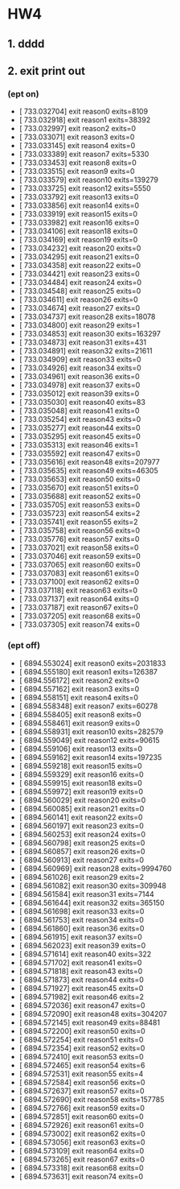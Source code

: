 # HW4
## 1. dddd
## 2. exit print out
### (ept on)
-  [  733.032704] exit reason0 exits=8109
-  [  733.032918] exit reason1 exits=38392
-  [  733.032997] exit reason2 exits=0
-  [  733.033071] exit reason3 exits=0
-  [  733.033145] exit reason4 exits=0
-  [  733.033389] exit reason7 exits=5330
-  [  733.033453] exit reason8 exits=0
-  [  733.033515] exit reason9 exits=0
-  [  733.033579] exit reason10 exits=139279
-  [  733.033725] exit reason12 exits=5550
-  [  733.033792] exit reason13 exits=0
-  [  733.033856] exit reason14 exits=0
-  [  733.033919] exit reason15 exits=0
-  [  733.033982] exit reason16 exits=0
-  [  733.034106] exit reason18 exits=0
-  [  733.034169] exit reason19 exits=0
-  [  733.034232] exit reason20 exits=0
-  [  733.034295] exit reason21 exits=0
-  [  733.034358] exit reason22 exits=0
-  [  733.034421] exit reason23 exits=0
-  [  733.034484] exit reason24 exits=0
-  [  733.034548] exit reason25 exits=0
-  [  733.034611] exit reason26 exits=0
-  [  733.034674] exit reason27 exits=0
-  [  733.034737] exit reason28 exits=18078
-  [  733.034800] exit reason29 exits=1
-  [  733.034853] exit reason30 exits=163297
-  [  733.034873] exit reason31 exits=431
-  [  733.034891] exit reason32 exits=21611
-  [  733.034909] exit reason33 exits=0
-  [  733.034926] exit reason34 exits=0
-  [  733.034961] exit reason36 exits=0
-  [  733.034978] exit reason37 exits=0
-  [  733.035012] exit reason39 exits=0
-  [  733.035030] exit reason40 exits=83
-  [  733.035048] exit reason41 exits=0
-  [  733.035254] exit reason43 exits=0
-  [  733.035277] exit reason44 exits=0
-  [  733.035295] exit reason45 exits=0
-  [  733.035313] exit reason46 exits=1
-  [  733.035592] exit reason47 exits=0
-  [  733.035616] exit reason48 exits=207977
-  [  733.035635] exit reason49 exits=46305
-  [  733.035653] exit reason50 exits=0
-  [  733.035670] exit reason51 exits=0
-  [  733.035688] exit reason52 exits=0
-  [  733.035705] exit reason53 exits=0
-  [  733.035723] exit reason54 exits=2
-  [  733.035741] exit reason55 exits=2
-  [  733.035758] exit reason56 exits=0
-  [  733.035776] exit reason57 exits=0
-  [  733.037021] exit reason58 exits=0
-  [  733.037046] exit reason59 exits=0
-  [  733.037065] exit reason60 exits=0
-  [  733.037083] exit reason61 exits=0
-  [  733.037100] exit reason62 exits=0
-  [  733.037118] exit reason63 exits=0
-  [  733.037137] exit reason64 exits=0
-  [  733.037187] exit reason67 exits=0
-  [  733.037205] exit reason68 exits=0
-  [  733.037305] exit reason74 exits=0
### (ept off)
-  [ 6894.553024] exit reason0 exits=2031833
-  [ 6894.555180] exit reason1 exits=126387
-  [ 6894.556172] exit reason2 exits=0
-  [ 6894.557162] exit reason3 exits=0
-  [ 6894.558151] exit reason4 exits=0
-  [ 6894.558348] exit reason7 exits=60278
-  [ 6894.558405] exit reason8 exits=0
-  [ 6894.558461] exit reason9 exits=0
-  [ 6894.558931] exit reason10 exits=282579
-  [ 6894.559049] exit reason12 exits=90615
-  [ 6894.559106] exit reason13 exits=0
-  [ 6894.559162] exit reason14 exits=197235
-  [ 6894.559218] exit reason15 exits=0
-  [ 6894.559329] exit reason16 exits=0
-  [ 6894.559915] exit reason18 exits=0
-  [ 6894.559972] exit reason19 exits=0
-  [ 6894.560029] exit reason20 exits=0
-  [ 6894.560085] exit reason21 exits=0
-  [ 6894.560141] exit reason22 exits=0
-  [ 6894.560197] exit reason23 exits=0
-  [ 6894.560253] exit reason24 exits=0
-  [ 6894.560798] exit reason25 exits=0
-  [ 6894.560857] exit reason26 exits=0
-  [ 6894.560913] exit reason27 exits=0
-  [ 6894.560969] exit reason28 exits=9994760
-  [ 6894.561026] exit reason29 exits=2
-  [ 6894.561082] exit reason30 exits=309948
-  [ 6894.561584] exit reason31 exits=7144
-  [ 6894.561644] exit reason32 exits=365150
-  [ 6894.561698] exit reason33 exits=0
-  [ 6894.561753] exit reason34 exits=0
-  [ 6894.561860] exit reason36 exits=0
-  [ 6894.561915] exit reason37 exits=0
-  [ 6894.562023] exit reason39 exits=0
-  [ 6894.571614] exit reason40 exits=322
-  [ 6894.571702] exit reason41 exits=0
-  [ 6894.571818] exit reason43 exits=0
-  [ 6894.571873] exit reason44 exits=0
-  [ 6894.571927] exit reason45 exits=0
-  [ 6894.571982] exit reason46 exits=2
-  [ 6894.572036] exit reason47 exits=0
-  [ 6894.572090] exit reason48 exits=304207
-  [ 6894.572145] exit reason49 exits=88481
-  [ 6894.572200] exit reason50 exits=0
-  [ 6894.572254] exit reason51 exits=0
-  [ 6894.572354] exit reason52 exits=0
-  [ 6894.572410] exit reason53 exits=0
-  [ 6894.572465] exit reason54 exits=6
-  [ 6894.572531] exit reason55 exits=4
-  [ 6894.572584] exit reason56 exits=0
-  [ 6894.572637] exit reason57 exits=0
-  [ 6894.572690] exit reason58 exits=157785
-  [ 6894.572766] exit reason59 exits=0
-  [ 6894.572851] exit reason60 exits=0
-  [ 6894.572926] exit reason61 exits=0
-  [ 6894.573002] exit reason62 exits=0
-  [ 6894.573056] exit reason63 exits=0
-  [ 6894.573109] exit reason64 exits=0
-  [ 6894.573265] exit reason67 exits=0
-  [ 6894.573318] exit reason68 exits=0
-  [ 6894.573631] exit reason74 exits=0
